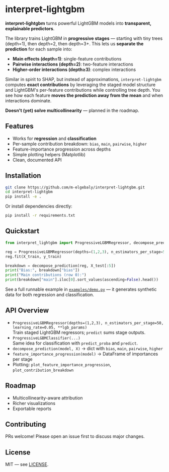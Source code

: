 # interpret-lightgbm

**interpret-lightgbm** turns powerful LightGBM models into **transparent, explainable predictors**.

The library trains LightGBM in **progressive stages** — starting with tiny trees (depth=1), then depth=2, then depth=3+.
This lets us **separate the prediction** for each sample into:
- **Main effects (depth=1)**: single-feature contributions
- **Pairwise interactions (depth=2)**: two-feature interactions
- **Higher-order interactions (depth≥3)**: complex interactions

Similar in spirit to SHAP, but instead of approximations, `interpret-lightgbm` computes **exact contributions**
by leveraging the staged model structure and LightGBM's per-feature contributions while controlling tree depth.
You see how each feature **moves the prediction away from the mean** and when interactions dominate.

**Doesn't (yet) solve multicollinearity** — planned in the roadmap.

## Features
- Works for **regression** and **classification**
- Per-sample contribution breakdown: `bias`, `main`, `pairwise`, `higher`
- Feature-importance progression across depths
- Simple plotting helpers (Matplotlib)
- Clean, documented API

## Installation
```bash
git clone https://github.com/m-elgebaly/interpret-lightgbm.git
cd interpret-lightgbm
pip install -e .
```

Or install dependencies directly:
```bash
pip install -r requirements.txt
```

## Quickstart
```python
from interpret_lightgbm import ProgressiveLGBMRegressor, decompose_prediction

reg = ProgressiveLGBMRegressor(depths=(1,2,3), n_estimators_per_stage=50, learning_rate=0.05)
reg.fit(X_train, y_train)

breakdown = decompose_prediction(reg, X_test[:5])
print("Bias:", breakdown["bias"])
print("Main contributions (row 0):")
print(breakdown["main"].iloc[0].sort_values(ascending=False).head())
```

See a full runnable example in [`examples/demo.py`](examples/demo.py) — it generates synthetic data for both regression and classification.

## API Overview
- `ProgressiveLGBMRegressor(depths=(1,2,3), n_estimators_per_stage=50, learning_rate=0.05, **lgb_params)`  
  Train staged LightGBM regressors; `predict` sums stage outputs.
- `ProgressiveLGBMClassifier(...)`  
  Same idea for classification with `predict_proba` and `predict`.
- `decompose_prediction(model, X)` → dict with `bias`, `main`, `pairwise`, `higher`
- `feature_importance_progression(model)` → DataFrame of importances per stage
- Plotting: `plot_feature_importance_progression`, `plot_contribution_breakdown`

## Roadmap
- Multicollinearity-aware attribution
- Richer visualizations
- Exportable reports

## Contributing
PRs welcome! Please open an issue first to discuss major changes.

## License
MIT — see [LICENSE](LICENSE).
